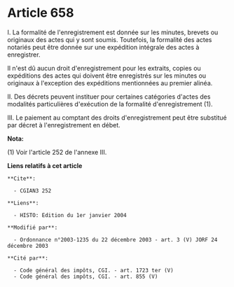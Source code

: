 # Article 658

I. La formalité de l'enregistrement est donnée sur les minutes, brevets ou originaux des actes qui y sont soumis. Toutefois,
la formalité des actes notariés peut être donnée sur une expédition intégrale des actes à enregistrer.

Il n'est dû aucun droit d'enregistrement pour les extraits, copies ou expéditions des actes qui doivent être enregistrés sur
les minutes ou originaux à l'exception des expéditions mentionnées au premier alinéa.

II. Des décrets peuvent instituer pour certaines catégories d'actes des modalités particulières d'exécution de la formalité
d'enregistrement (1).

III. Le paiement au comptant des droits d'enregistrement peut être substitué par décret à l'enregistrement en débet.

**Nota:**

(1) Voir l'article 252 de l'annexe III.

**Liens relatifs à cet article**

	**Cite**:

	  - CGIAN3 252

	**Liens**:

	  - HISTO: Edition du 1er janvier 2004

	**Modifié par**:

	  - Ordonnance n°2003-1235 du 22 décembre 2003 - art. 3 (V) JORF 24 décembre 2003

	**Cité par**:

	  - Code général des impôts, CGI. - art. 1723 ter (V)
	  - Code général des impôts, CGI. - art. 855 (V)
